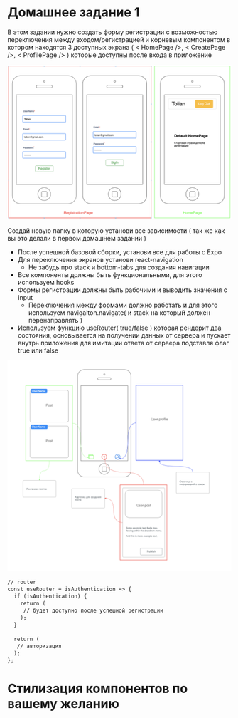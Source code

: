 # Домашнее задание 1

В этом задании нужно создать форму регистрации с возможностью переключения между входом/регистрацией и корневым компонентом
в котором находятся 3 доступных экрана ( < HomePage />, < CreatePage />, < ProfilePage /> ) которые доступны после
входа в приложение

![preview](./mockup/auth-form.png)

Создай новую папку в которую установи все зависимости ( так же как вы это делали в первом домашнем задании )


- После успешной базовой сборки, установи все для работы с Expo
- Для переключения экранов установи react-navigation
  - Не забудь про stack и bottom-tabs для создания навигации
- Все компоненты должны быть функциональными, для этого используем hooks
- Формы регистрации должны быть рабочими и выводить значения с input
  - Переключения между формами должно работать и для этого используем navigaiton.navigate( и stack
  на который должен перенаправлять )
- Используем функцию useRouter( true/false ) которая рендерит два состояния, основывается на получении данных от сервера
и пускает внутрь приложения для имитации ответа от сервера подставля флаг true или false



![preview](./mockup/use-router.png)

```
// router
const useRouter = isAuthentication => {
  if (isAuthentication) {
    return (
     // будет доступно после успешной регистрации
    );
  }

  return (
   // авторизация 
  );
};
```

# Стилизация компонентов по вашему желанию
